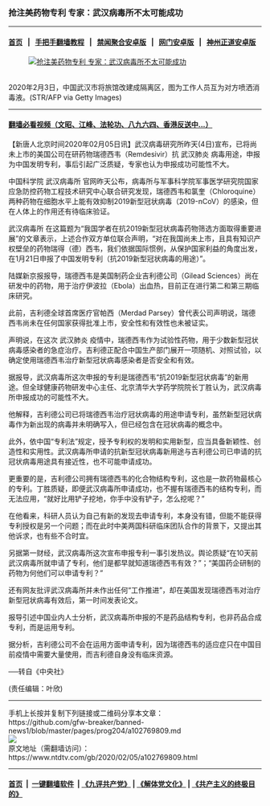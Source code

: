 ### 抢注美药物专利 专家：武汉病毒所不太可能成功
------------------------

#### [首页](https://github.com/gfw-breaker/banned-news1/blob/master/README.md) &nbsp;&nbsp;|&nbsp;&nbsp; [手把手翻墙教程](https://github.com/gfw-breaker/guides/wiki) &nbsp;&nbsp;|&nbsp;&nbsp; [禁闻聚合安卓版](https://github.com/gfw-breaker/bn-android) &nbsp;&nbsp;|&nbsp;&nbsp; [网门安卓版](https://github.com/oGate2/oGate) &nbsp;&nbsp;|&nbsp;&nbsp; [神州正道安卓版](https://github.com/SzzdOgate/update) 



<div><div class="featured_image">
 <a href="https://i.ntdtv.com/assets/uploads/2020/02/GettyImages-1198473033.jpg" target="_blank">
  <figure>
   <img alt="抢注美药物专利 专家：武汉病毒所不太可能成功" src="https://i.ntdtv.com/assets/uploads/2020/02/GettyImages-1198473033-800x450.jpg"/>
  </figure><br/>
 </a>
 <span class="caption">
  2020年2月3日，中国武汉市将旅馆改建成隔离区，图为工作人员互为对方喷洒消毒液。(STR/AFP via Getty Images)
 </span>
</div>
</div><hr/>

#### [翻墙必看视频（文昭、江峰、法轮功、八九六四、香港反送中...）](http://167.172.214.107/home.html)

<div><div class="post_content" itemprop="articleBody">
 <p>
  【新唐人北京时间2020年02月05日讯】武汉病毒研究所昨天(4日)宣布，已将尚未上市的美国公司在研药物瑞德西韦（Remdesivir）抗
  <ok href="https://www.ntdtv.com/gb/武汉肺炎.htm">
   武汉肺炎
  </ok>
  病毒用途，申报为中国发明专利，事后引起广泛质疑，专家也认为申报成功可能性不大。
 </p>
 <p>
  中国科学院
  <ok href="https://www.ntdtv.com/gb/武汉病毒所.htm">
   武汉病毒所
  </ok>
  官网昨天公布，病毒所与军事科学院军事医学研究院国家应急防控药物工程技术研究中心联合研究发现，瑞德西韦和氯奎（Chloroquine）两种药物在细胞水平上能有效抑制2019新型冠状病毒（2019-nCoV）的感染，但在人体上的作用还有待临床验证。
 </p>
 <p>
  <ok href="https://www.ntdtv.com/gb/武汉病毒所.htm">
   武汉病毒所
  </ok>
  在这篇题为“我国学者在抗2019新型冠状病毒药物筛选方面取得重要进展”的文章表示，上述合作双方单位联合声明，“对在我国尚未上市，且具有知识产权壁垒的药物瑞得（德）西韦，我们依据国际惯例，从保护国家利益的角度出发，在1月21日申报了中国发明专利（抗2019新型冠状病毒的用途）”。
 </p>
 <p>
  陆媒新京报报导，瑞德西韦是美国制药企业吉利德公司（Gilead Sciences）尚在研发中的药物，用于治疗伊波拉（Ebola）出血热，目前正在进行第二和第三期临床研究。
 </p>
 <p>
  此前，吉利德全球首席医疗官帕西（Merdad Parsey）曾代表公司声明说，瑞德西韦尚未在任何国家获得批准上市，安全性和有效性也未被证实。
 </p>
 <p>
  声明说，在这次
  <ok href="https://www.ntdtv.com/gb/武汉肺炎.htm">
   武汉肺炎
  </ok>
  疫情中，瑞德西韦作为试验性药物，用于少数新型冠状病毒感染者的急症治疗。吉利德正配合中国生产部门展开一项随机、对照试验，以确定使用瑞德西韦治疗新型冠状病毒感染者是否安全和有效。
 </p>
 <p>
  据报导，武汉病毒所这次申报的专利是瑞德西韦“抗2019新型冠状病毒”的新用途。但全球健康药物研发中心主任、北京清华大学药学院院长丁胜认为，武汉病毒所申报成功的可能性不大。
 </p>
 <p>
  他解释，吉利德公司已将瑞德西韦治疗冠状病毒的用途申请专利，虽然新型冠状病毒作为新出现的病毒并未明确写入，但已经包含在冠状病毒的概念中。
 </p>
 <p>
  此外，依中国“专利法”规定，授予专利权的发明和实用新型，应当具备新颖性、创造性和实用性。武汉病毒所申请的抗新型冠状病毒新用途与吉利德公司已申请的抗冠状病毒用途具有接近性，也不可能申请成功。
 </p>
 <p>
  更重要的是，吉利德公司拥有瑞德西韦的化合物结构专利，这也是一款药物最核心的专利。丁胜质疑，即便武汉病毒所申请成功，也不握有瑞德西韦的结构专利，而无法应用，“就好比用铲子挖地，你手中没有铲子，怎么挖呢？”
 </p>
 <p>
  在他看来，科研人员认为自己有新的发现去申请专利，本身没有错，但能不能获得专利授权是另一个问题；而在此时中美两国科研临床团队合作的背景下，又提出其他诉求，也有些不合时宜。
 </p>
 <p>
  另据第一财经，武汉病毒所这次宣布申报专利一事引发热议。舆论质疑“在10天前武汉病毒所就申请了专利，他们是都早就知道瑞德西韦有效？”；“美国药企研制的药物为何他们可以申请专利？”
 </p>
 <p>
  还有网友批评武汉病毒所并未作出任何“工作推进”，却在美国发现瑞德西韦对治疗新型冠状病毒有效后，第一时间发表论文。
 </p>
 <p>
  报导引述中国业内人士分析，武汉病毒所申报的不是药品结构专利，也非药品合成专利，而是运用专利。
 </p>
 <p>
  据分析，吉利德公司不会在运用方面申请专利，因为瑞德西韦的适应症只在中国目前疫情中需要大量使用，而吉利德自身没有临床资源。
 </p>
 <p>
  ──转自《中央社》
 </p>
 <p>
  (责任编辑：叶欣)
 </p>
 <div class="single_ad">
 </div>
</div>
</div>
<hr/>
手机上长按并复制下列链接或二维码分享本文章：<br/>
https://github.com/gfw-breaker/banned-news1/blob/master/pages/prog204/a102769809.md <br/>
<a href='https://github.com/gfw-breaker/banned-news1/blob/master/pages/prog204/a102769809.md'><img src='https://github.com/gfw-breaker/banned-news1/blob/master/pages/prog204/a102769809.md.png'/></a> <br/>
原文地址（需翻墙访问）：https://www.ntdtv.com/gb/2020/02/05/a102769809.html


------------------------
#### [首页](https://github.com/gfw-breaker/banned-news1/blob/master/README.md) &nbsp;|&nbsp; [一键翻墙软件](https://github.com/gfw-breaker/nogfw/blob/master/README.md) &nbsp;| [《九评共产党》](https://github.com/gfw-breaker/9ping.md/blob/master/README.md#九评之一评共产党是什么) | [《解体党文化》](https://github.com/gfw-breaker/jtdwh.md/blob/master/README.md) | [《共产主义的终极目的》](https://github.com/gfw-breaker/gczydzjmd.md/blob/master/README.md)


<img src='http://gfw-breaker.win/banned-news/pages/prog204/a102769809.md' width='0px' height='0px'/>